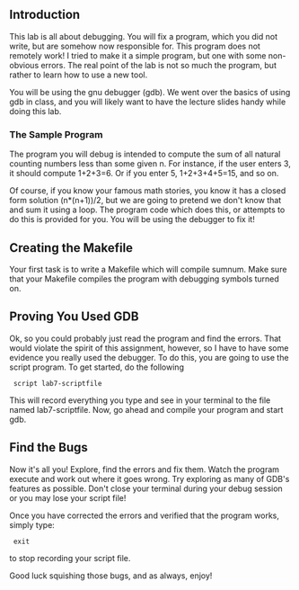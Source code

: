 ## Introduction

This lab is all about debugging. You will fix a program, which you did
not write, but are somehow now responsible for. This program does not
remotely work\! I tried to make it a simple program, but one with some
non-obvious errors. The real point of the lab is not so much the
program, but rather to learn how to use a new tool.

You will be using the gnu debugger (gdb). We went over the basics of
using gdb in class, and you will likely want to have the lecture slides
handy while doing this lab.

### The Sample Program

The program you will debug is intended to compute the sum of all natural
counting numbers less than some given n. For instance, if the user
enters 3, it should compute 1+2+3=6. Or if you enter 5, 1+2+3+4+5=15,
and so on.

Of course, if you know your famous math stories, you know it has a
closed form solution (n\*(n+1))/2, but we are going to pretend we don't
know that and sum it using a loop. The program code which does this, or
attempts to do this is provided for you. You will be using the debugger
to fix it\!

## Creating the Makefile

Your first task is to write a Makefile which will compile sumnum. Make
sure that your Makefile compiles the program with debugging symbols
turned on.

## Proving You Used GDB

Ok, so you could probably just read the program and find the errors.
That would violate the spirit of this assignment, however, so I have to
have some evidence you really used the debugger. To do this, you are
going to use the script program. To get started, do the following

` script lab7-scriptfile`

This will record everything you type and see in your terminal to the
file named lab7-scriptfile. Now, go ahead and compile your program and
start gdb.

## Find the Bugs

Now it's all you\! Explore, find the errors and fix them. Watch the
program execute and work out where it goes wrong. Try exploring as many
of GDB's features as possible. Don't close your terminal during your
debug session or you may lose your script file\!

Once you have corrected the errors and verified that the program works,
simply type:

` exit`

to stop recording your script file.

Good luck squishing those bugs, and as always, enjoy\!
